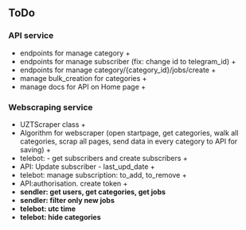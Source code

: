 ## ToDo

### API service

- endpoints for manage category +
- endpoints for manage subscriber (fix: change id to telegram_id) +
- endpoints for manage category/{category_id}/jobs/create +
- manage bulk_creation for categories +
- manage docs for API on Home page +

### Webscraping service

- UZTScraper class +
- Algorithm for webscraper (open startpage, get categories, walk all categories,
  scrap all pages, send data in every category to API for saving) +
- telebot: - get subscribers and create subscribers +
- API: Update subscriber - last_upd_date +
- telebot: manage subscription: to_add, to_remove +
- API:authorisation. create token +
- **sendler: get users, get categories, get jobs**
- **sendler: filter only new jobs**
- **telebot: utc time**
- **telebot: hide categories**
